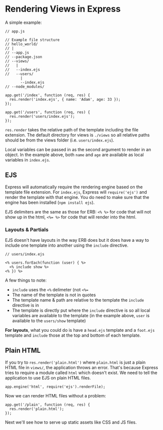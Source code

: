 # Rendering Views in Express

A simple example:

```
// app.js

// Example file structure
// hello_world/
// |
// --app.js
// --package.json
// --views/
//   |
//   --index.ejs
//   --users/
       |
       --index.ejs
// --node_modules/

app.get('/index', function (req, res) {
  res.render('index.ejs', { name: 'Adam', age: 33 });
});

app.get('/users', function (req, res) {
  res.render('users/index.ejs');
});
```

`res.render` takes the relative path of the template including the file
extension. The default directory for views is `./views` so all relative
paths should be from the views folder (i.e. `users/index.ejs`).

Local variables can be passed in as the second argument to render in an
object. In the example above, both `name` and `age` are available as
local variables in `index.ejs`.

## EJS

Express will automatically require the rendering engine based on the
template file extension. For `index.ejs`, Express will `require('ejs')`
and render the template with that engine. You do need to make sure that
the engine has been installed (`npm install ejs`).

EJS delimiters are the same as those for ERB: `<% %>` for code that will
not show up in the html, `<%= %>` for code that will render into the
html.

### Layouts & Partials

EJS doesn't have layouts in the way ERB does but it does have a way to
include one template into another using the `include` directive.

```
// users/index.ejs

<% users.forEach(function (user) { %>
  <% include show %>
<% }) %>
```

A few things to note:
* `include` uses the `<%` delimeter (not `<%=`
* The name of the template is not in quotes
* The template name & path are relative to the template the `include`
  directive is in
* The template is directly put where the `include` directive is so all
  local variables are available to the template (in the example above,
  `user` is available to the `users/show` template)

**For layouts**, what you could do is have a `head.ejs` template and a
`foot.ejs` template and `include` those at the top and bottom of each
template.

## Plain HTML

If you try to `res.render('plain.html')` where `plain.html` is just a
plain HTML file in `views/`, the application throws an error. That's
because Express tries to require a module called `html` which doesn't
exist. We need to tell the application to use EJS on plain HTML files.

```
app.engine('html', require('ejs').renderFile);
```

Now we can render HTML files without a problem:

```
app.get('/plain', function (req, res) {
  res.render('plain.html');
});
```

Next we'll see how to serve up static assets like CSS and JS files.

